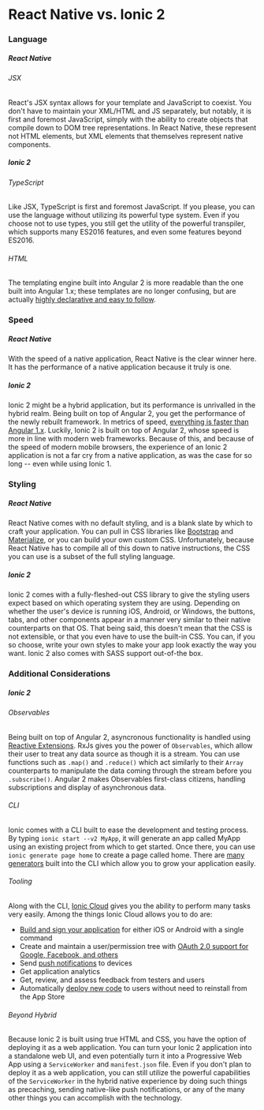 # React Native vs. Ionic 2

### Language
##### React Native
###### JSX
React's JSX syntax allows for your template and JavaScript to coexist.  You don't have to maintain your XML/HTML and JS separately, but notably, it is first and foremost JavaScript, simply with the ability to create objects that compile down to DOM tree representations.  In React Native, these represent not HTML elements, but XML elements that themselves represent native components.

##### Ionic 2
###### TypeScript
Like JSX, TypeScript is first and foremost JavaScript.  If you please, you can use the language without utilizing its powerful type system.  Even if you choose not to use types, you still get the utility of the powerful transpiler, which supports many ES2016 features, and even some features beyond ES2016.
###### HTML
The templating engine built into Angular 2 is more readable than the one built into Angular 1.x; these templates are no longer confusing, but are actually [highly declarative and easy to follow](https://angular.io/docs/ts/latest/guide/template-syntax.html).

### Speed
##### React Native
With the speed of a native application, React Native is the clear winner here.  It has the performance of a native application because it truly is one.
##### Ionic 2
Ionic 2 might be a hybrid application, but its performance is unrivalled in the hybrid realm.  Being built on top of Angular 2, you get the performance of the newly rebuilt framework.  In metrics of speed, [everything is faster than Angular 1.x](https://auth0.com/blog/more-benchmarks-virtual-dom-vs-angular-12-vs-mithril-js-vs-the-rest/).  Luckily, Ionic 2 is built on top of Angular 2, whose speed is more in line with modern web frameworks.  Because of this, and because of the speed of modern mobile browsers, the experience of an Ionic 2 application is not a far cry from a native application, as was the case for so long -- even while using Ionic 1.

### Styling
##### React Native
React Native comes with no default styling, and is a blank slate by which to craft your application.  You can pull in CSS libraries like [Bootstrap](http://getbootstrap.com/) and [Materialize](http://materializecss.com/), or you can build your own custom CSS.  Unfortunately, because React Native has to compile all of this down to native instructions, the CSS you can use is a subset of the full styling language.
##### Ionic 2
Ionic 2 comes with a fully-fleshed-out CSS library to give the styling users expect based on which operating system they are using.  Depending on whether the user's device is running iOS, Android, or Windows, the buttons, tabs, and other components appear in a manner very similar to their native counterparts on that OS.  That being said, this doesn't mean that the CSS is not extensible, or that you even have to use the built-in CSS.  You can, if you so choose, write your own styles to make your app look exactly the way you want.  Ionic 2 also comes with SASS support out-of-the box.


### Additional Considerations
##### Ionic 2
###### Observables
Being built on top of Angular 2, asyncronous functionality is handled using [Reactive Extensions](https://github.com/Reactive-Extensions/RxJS).  RxJs gives you the power of `Observables`, which allow their user to treat any data source as though it is a stream.  You can use functions such as `.map()` and `.reduce()` which act similarly to their `Array` counterparts to manipulate the data coming through the stream before you `.subscribe()`.  Angular 2 makes Observables first-class citizens, handling subscriptions and display of asynchronous data.
###### CLI
Ionic comes with a CLI built to ease the development and testing process.  By typing `ionic start --v2 MyApp`, it will generate an app called MyApp using an existing project from which to get started.  Once there, you can use `ionic generate page home` to create a page called home.  There are [many generators](https://ionicframework.com/docs/v2/cli/generate/) built into the CLI which allow you to grow your application easily.
###### Tooling
Along with the CLI, [Ionic Cloud](http://ionic.io/) gives you the ability to perform many tasks very easily.  Among the things Ionic Cloud allows you to do are:
* [Build and sign your application](http://docs.ionic.io/services/package/) for either iOS or Android with a single command
* Create and maintain a user/permission tree with [OAuth 2.0 support for Google, Facebook, and others](http://docs.ionic.io/services/auth/#authentication-providers)
* Send [push notifications](http://docs.ionic.io/services/push/) to devices
* Get application analytics
* Get, review, and assess feedback from testers and users
* Automatically [deploy new code](http://docs.ionic.io/services/deploy/) to users without need to reinstall from the App Store
###### Beyond Hybrid
Because Ionic 2 is built using true HTML and CSS, you have the option of deploying it as a web application.  You can turn your Ionic 2 application into a standalone web UI, and even potentially turn it into a Progressive Web App using a `ServiceWorker` and `manifest.json` file.  Even if you don't plan to deploy it as a web application, you can still utilize the powerful capabilities of the `ServiceWorker` in the hybrid native experience by doing such things as precaching, sending native-like push notifications, or any of the many other things you can accomplish with the technology.




